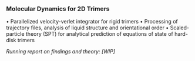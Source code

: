 ### Molecular Dynamics for 2D Trimers 

  • Parallelized velocity-verlet integrator for rigid trimers 
  • Processing of trajectory files, analysis of liquid structure and orientational order
  • Scaled-particle theory (SPT) for analytical prediction of equations of state of hard-disk trimers
  
_Running report on findings and theory: [WIP]_
